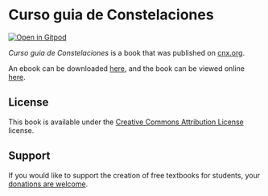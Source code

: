 # Curso guia de Constelaciones

[![Open in Gitpod](https://gitpod.io/button/open-in-gitpod.svg)](https://gitpod.io/from-referrer/)

_Curso guia de Constelaciones_ is a book that was published on [cnx.org](https://cnx.org/).

An ebook can be downloaded [here](https://github.com/cnx-user-books/cnxbook-curso-guia-de-constelaciones/releases/latest), and the book can be viewed online [here](https://github.com/cnx-user-books/cnxbook-curso-guia-de-constelaciones/releases/latest).

## License
This book is available under the [Creative Commons Attribution License](./LICENSE) license.

## Support
If you would like to support the creation of free textbooks for students, your [donations are welcome](https://riceconnect.rice.edu/donation/support-openstax-banner).
